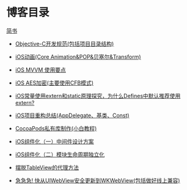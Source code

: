 # 博客目录

[简书](https://www.jianshu.com/u/3e30cae9e0b8)

- [Objective-C开发规范(包括项目目录结构)](https://github.com/LuckyCat7848/Blogs/blob/master/posts/Objective-C%E5%BC%80%E5%8F%91%E8%A7%84%E8%8C%83.md)

- [iOS动画(Core Animation&POP&贝塞尔&Transform)](https://github.com/LuckyCat7848/Blogs/blob/master/posts/iOS%E5%8A%A8%E7%94%BB(Core%20Animation&POP&%E8%B4%9D%E5%A1%9E%E5%B0%94&Transform).md)

- [iOS MVVM 使用要点](https://github.com/LuckyCat7848/Blogs/blob/master/posts/iOS%20MVVM%20%E4%BD%BF%E7%94%A8%E8%A6%81%E7%82%B9.md)

- [iOS AES加密(主要使用CFB模式)](https://github.com/LuckyCat7848/Blogs/blob/master/posts/iOS%20AES%E5%8A%A0%E5%AF%86(%E4%B8%BB%E8%A6%81%E4%BD%BF%E7%94%A8CFB%E6%A8%A1%E5%BC%8F).md)

- [iOS常量使用extern和static原理探究，为什么Defines中默认推荐使用extern?](https://github.com/LuckyCat7848/Blogs/blob/master/posts/iOS%E5%B8%B8%E9%87%8F%E4%BD%BF%E7%94%A8extern%E5%92%8Cstatic%E5%8E%9F%E7%90%86%E6%8E%A2%E7%A9%B6%EF%BC%8C%E4%B8%BA%E4%BB%80%E4%B9%88Defines%E4%B8%AD%E9%BB%98%E8%AE%A4%E6%8E%A8%E8%8D%90%E4%BD%BF%E7%94%A8extern%3F.md)

- [iOS项目重构总结(AppDelegate、基类、Const)](https://github.com/LuckyCat7848/Blogs/blob/master/posts/iOS%E9%A1%B9%E7%9B%AE%E9%87%8D%E6%9E%84%E6%80%BB%E7%BB%93(AppDelegate%E3%80%81%E5%9F%BA%E7%B1%BB%E3%80%81Const).md)

- [CocoaPods私有库制作(小白教程)](https://github.com/LuckyCat7848/Blogs/blob/master/posts/CocoaPods%E7%A7%81%E6%9C%89%E5%BA%93%E5%88%B6%E4%BD%9C(%E5%B0%8F%E7%99%BD%E6%95%99%E7%A8%8B).md)

- [iOS组件化（一）中间件设计方案](https://github.com/LuckyCat7848/Blogs/blob/master/posts/iOS%E7%BB%84%E4%BB%B6%E5%8C%96%EF%BC%88%E4%B8%80%EF%BC%89%E4%B8%AD%E9%97%B4%E4%BB%B6%E8%AE%BE%E8%AE%A1%E6%96%B9%E6%A1%88.md)

- [iOS组件化（二）模块生命周期独立化](https://github.com/LuckyCat7848/Blogs/blob/master/posts/iOS%E7%BB%84%E4%BB%B6%E5%8C%96%EF%BC%88%E4%BA%8C%EF%BC%89%E6%A8%A1%E5%9D%97%E7%94%9F%E5%91%BD%E5%91%A8%E6%9C%9F%E7%8B%AC%E7%AB%8B%E5%8C%96.md)

- [摆脱TableView的代理方法](https://github.com/LuckyCat7848/Blogs/blob/master/posts/%E6%91%86%E8%84%B1TableView%E7%9A%84%E4%BB%A3%E7%90%86%E6%96%B9%E6%B3%95.md)

- [急急急! 快从UIWebView安全更新到WKWebView(包括做好线上兼容)](https://github.com/LuckyCat7848/Blogs/blob/master/posts/%E6%80%A5%E6%80%A5%E6%80%A5!%20%E5%BF%AB%E4%BB%8EUIWebView%E5%AE%89%E5%85%A8%E6%9B%B4%E6%96%B0%E5%88%B0WKWebView(%E5%8C%85%E6%8B%AC%E5%81%9A%E5%A5%BD%E7%BA%BF%E4%B8%8A%E5%85%BC%E5%AE%B9).md)
